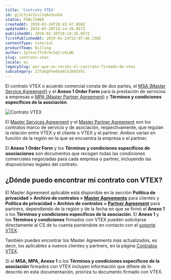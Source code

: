 ```yaml
---
title: 'Contrato VTEX'
id: gjJL5j4zZuiC2qAuSuoG4
status: PUBLISHED
createdAt: 2019-01-24T20:45:47.050Z
updatedAt: 2024-02-20T18:14:26.057Z
publishedAt: 2024-02-20T18:14:26.057Z
firstPublishedAt: 2019-01-24T22:07:46.230Z
contentType: tutorial
productTeam: Billing
author: 2p7evLfTcDrhc5qtrzbLWD
slug: contrato-vtex
locale: es
legacySlug: por-que-no-recibi-el-contrato-firmado-de-vtex
subcategory: 22TaEgFhwE6a6CG2KASYkC
---
```


El contrato VTEX o acuerdo comercial consta de dos partes, el [MSA (Master Service Agreement)](https://vtex.com/mx-es/privacy-and-agreements/agreements/) y el **Anexo 1 Order Form** para la prestación de servicios a empresas o [MPA (Master Partner Agreement)](https://vtex.com/mx-es/privacy-and-agreements/agreements/#:~:text=Master%20Services%20Agreement,Partner%20Agreement) y **Términos y condiciones específicos de la asociación**.

![Contrato VTEX](https://images.ctfassets.net/alneenqid6w5/3PQyLQGwJQ4iS28cP5C4Bf/8c31246d19b7238ab6c87db7e2521ffe/es.png)

El [Master Services Agreement](https://vtex.com/mx-es/privacy-and-agreements/agreements/) y el [Master Partner Agreement](https://vtex.com/mx-es/privacy-and-agreements/agreements/#:~:text=Master%20Services%20Agreement,Partner%20Agreement) son los contratos marco de servicio y de asociación, respectivamente, que regulan la relación entre VTEX y el cliente o VTEX y el partner. Ambos varían en función de la región en la que se encuentra la empresa o el partner. 

El **Anexo 1 Order Form** y los **Términos y condiciones específicos de asociaciones** son documentos que recogen todas las condiciones comerciales negociadas para cada empresa o partner, incluyendo las disposiciones legales del contrato.

## ¿Dónde puedo encontrar mi contrato con VTEX?

El Master Agreement aplicable está disponible en la sección **Política de privacidad > Archivo de contratos > [Master Agreements](https://vtex.com/mx-es/privacy-and-agreements/agreements-archive/#:~:text=Master%20Agreements,September%2006%2C%202020%5D)** para clientes y **Política de privacidad > Archivo de contratos > [Partner Agreement](https://vtex.com/mx-es/privacy-and-agreements/agreements-archive/#:~:text=Contratos%20Anteriores,Partner%20Agreement)** para partners, dependiendo de la región y de la fecha en que se firmó el **Anexo 1** o los **Términos y condiciones específicos de la asociación**. El **Anexo 1** y los **Términos y condiciones** firmados con VTEX pueden solicitarse directamente al CS de tu cuenta poniéndote en contacto con el [soporte VTEX](https://help.vtex.com/support?/cultureInfo=pt-br).

También puedes encontrar los Master Agreements más actualizados, es decir, los aplicables a nuevos clientes y partners, en la página [Contratos VTEX](https://vtex.com/mx-es/privacy-and-agreements/agreements/).

<div class="alert alert-info">
Si el <b>MSA, MPA, Anexo 1</b> o los <b>Términos y condiciones específicos de la asociación</b> firmados con VTEX incluyen información que difiere de lo descrito en esta documentación, prioriza tu documento firmado con VTEX.
</div>

